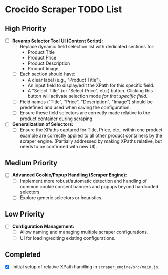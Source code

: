 # Crocido Scraper TODO List

## High Priority
- [ ] **Revamp Selector Tool UI (Content Script):**
    - [ ] Replace dynamic field selection list with dedicated sections for:
        - Product Title
        - Product Price
        - Product Description
        - Product Image
    - [ ] Each section should have:
        - A clear label (e.g., "Product Title").
        - An input field to display/edit the XPath for this specific field.
        - A "Select Title" (or "Select Price", etc.) button. Clicking this button will activate selection mode *for that specific field*.
    - [ ] Field names ("Title", "Price", "Description", "Image") should be predefined and used when saving the configuration.
    - [ ] Ensure these field selectors are correctly made relative to the product container during scraping.
- [ ] **Generalization of Selectors:**
    - [ ] Ensure the XPaths captured for Title, Price, etc., within one product example are correctly applied to all other product containers by the scraper engine. (Partially addressed by making XPaths relative, but needs to be confirmed with new UI).

## Medium Priority
- [ ] **Advanced Cookie/Popup Handling (Scraper Engine):**
    - [ ] Implement more robust/automatic detection and handling of common cookie consent banners and popups beyond hardcoded selectors.
    - [ ] Explore generic selectors or heuristics.

## Low Priority
- [ ] **Configuration Management:**
    - [ ] Allow naming and managing multiple scraper configurations.
    - [ ] UI for loading/editing existing configurations.

## Completed
- [X] Initial setup of relative XPath handling in `scraper_engine/src/main.js`. 
